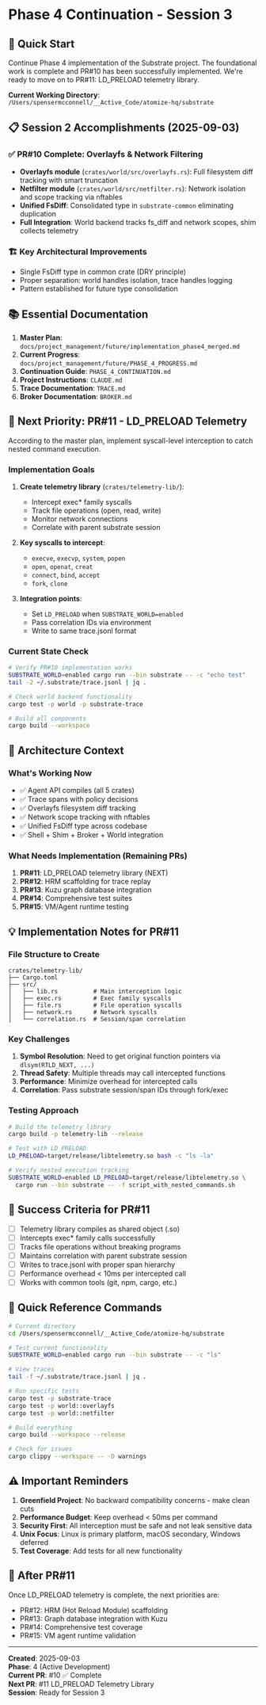 # Phase 4 Continuation - Session 3

## 🚀 Quick Start
Continue Phase 4 implementation of the Substrate project. The foundational work is complete and PR#10 has been successfully implemented. We're ready to move on to PR#11: LD_PRELOAD telemetry library.

**Current Working Directory**: `/Users/spensermcconnell/__Active_Code/atomize-hq/substrate`

## 📋 Session 2 Accomplishments (2025-09-03)

### ✅ PR#10 Complete: Overlayfs & Network Filtering
- **Overlayfs module** (`crates/world/src/overlayfs.rs`): Full filesystem diff tracking with smart truncation
- **Netfilter module** (`crates/world/src/netfilter.rs`): Network isolation and scope tracking via nftables  
- **Unified FsDiff**: Consolidated type in `substrate-common` eliminating duplication
- **Full Integration**: World backend tracks fs_diff and network scopes, shim collects telemetry

### 🏗️ Key Architectural Improvements
- Single FsDiff type in common crate (DRY principle)
- Proper separation: world handles isolation, trace handles logging
- Pattern established for future type consolidation

## 📚 Essential Documentation
1. **Master Plan**: `docs/project_management/future/implementation_phase4_merged.md`
2. **Current Progress**: `docs/project_management/future/PHASE_4_PROGRESS.md`
3. **Continuation Guide**: `PHASE_4_CONTINUATION.md` 
4. **Project Instructions**: `CLAUDE.md`
5. **Trace Documentation**: `TRACE.md`
6. **Broker Documentation**: `BROKER.md`

## 🎯 Next Priority: PR#11 - LD_PRELOAD Telemetry

According to the master plan, implement syscall-level interception to catch nested command execution.

### Implementation Goals
1. **Create telemetry library** (`crates/telemetry-lib/`):
   - Intercept exec* family syscalls
   - Track file operations (open, read, write)
   - Monitor network connections
   - Correlate with parent substrate session

2. **Key syscalls to intercept**:
   - `execve`, `execvp`, `system`, `popen`
   - `open`, `openat`, `creat`
   - `connect`, `bind`, `accept`
   - `fork`, `clone`

3. **Integration points**:
   - Set `LD_PRELOAD` when `SUBSTRATE_WORLD=enabled`
   - Pass correlation IDs via environment
   - Write to same trace.jsonl format

### Current State Check
```bash
# Verify PR#10 implementation works
SUBSTRATE_WORLD=enabled cargo run --bin substrate -- -c "echo test"
tail -2 ~/.substrate/trace.jsonl | jq .

# Check world backend functionality
cargo test -p world -p substrate-trace

# Build all components
cargo build --workspace
```

## 🔧 Architecture Context

### What's Working Now
- ✅ Agent API compiles (all 5 crates)
- ✅ Trace spans with policy decisions
- ✅ Overlayfs filesystem diff tracking
- ✅ Network scope tracking with nftables
- ✅ Unified FsDiff type across codebase
- ✅ Shell + Shim + Broker + World integration

### What Needs Implementation (Remaining PRs)
1. **PR#11**: LD_PRELOAD telemetry library (NEXT)
2. **PR#12**: HRM scaffolding for trace replay
3. **PR#13**: Kuzu graph database integration
4. **PR#14**: Comprehensive test suites
5. **PR#15**: VM/Agent runtime testing

## 💡 Implementation Notes for PR#11

### File Structure to Create
```
crates/telemetry-lib/
├── Cargo.toml
├── src/
│   ├── lib.rs          # Main interception logic
│   ├── exec.rs         # Exec family syscalls
│   ├── file.rs         # File operation syscalls
│   ├── network.rs      # Network syscalls
│   └── correlation.rs  # Session/span correlation
```

### Key Challenges
1. **Symbol Resolution**: Need to get original function pointers via `dlsym(RTLD_NEXT, ...)`
2. **Thread Safety**: Multiple threads may call intercepted functions
3. **Performance**: Minimize overhead for intercepted calls
4. **Correlation**: Pass substrate session/span IDs through fork/exec

### Testing Approach
```bash
# Build the telemetry library
cargo build -p telemetry-lib --release

# Test with LD_PRELOAD
LD_PRELOAD=target/release/libtelemetry.so bash -c "ls -la"

# Verify nested execution tracking
SUBSTRATE_WORLD=enabled LD_PRELOAD=target/release/libtelemetry.so \
  cargo run --bin substrate -- -f script_with_nested_commands.sh
```

## 🚦 Success Criteria for PR#11
- [ ] Telemetry library compiles as shared object (.so)
- [ ] Intercepts exec* family calls successfully
- [ ] Tracks file operations without breaking programs
- [ ] Maintains correlation with parent substrate session
- [ ] Writes to trace.jsonl with proper span hierarchy
- [ ] Performance overhead < 10ms per intercepted call
- [ ] Works with common tools (git, npm, cargo, etc.)

## 📝 Quick Reference Commands

```bash
# Current directory
cd /Users/spensermcconnell/__Active_Code/atomize-hq/substrate

# Test current functionality
SUBSTRATE_WORLD=enabled cargo run --bin substrate -- -c "ls"

# View traces
tail -f ~/.substrate/trace.jsonl | jq .

# Run specific tests
cargo test -p substrate-trace
cargo test -p world::overlayfs
cargo test -p world::netfilter

# Build everything
cargo build --workspace --release

# Check for issues
cargo clippy --workspace -- -D warnings
```

## ⚠️ Important Reminders

1. **Greenfield Project**: No backward compatibility concerns - make clean cuts
2. **Performance Budget**: Keep overhead < 50ms per command
3. **Security First**: All interception must be safe and not leak sensitive data
4. **Unix Focus**: Linux is primary platform, macOS secondary, Windows deferred
5. **Test Coverage**: Add tests for all new functionality

## 🎯 After PR#11
Once LD_PRELOAD telemetry is complete, the next priorities are:
- PR#12: HRM (Hot Reload Module) scaffolding
- PR#13: Graph database integration with Kuzu
- PR#14: Comprehensive test coverage
- PR#15: VM agent runtime validation

---

**Created**: 2025-09-03  
**Phase**: 4 (Active Development)  
**Current PR**: #10 ✅ Complete  
**Next PR**: #11 LD_PRELOAD Telemetry Library  
**Session**: Ready for Session 3
